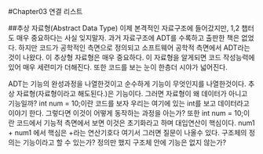 #Chapter03 연결 리스트

##추상 자료형(Abstract Data Type)
이제 본격적인 자료구조에 들어갔지만, 1,2 챕터도 매우 중요하다는 사실 잊지말자. 과거 자료구조에 ADT를 수록하고 출판한 책은 없었다. 하지만 코드가 공학적인 측면으로 정의되고 소프트웨어 공학적 측면에서 ADT라는것이 나왔다. 이 추상형 자료형은 매우 중요하다. 이 자료형을 알게되면 코드 작성능력에 있어 매우 세련미가 더해진다. 또한 코드를 보는 눈이 한층더 시야가 넓어진다.

ADT는 기능의 완성과정을 나열한것이고 순수하게 기능이 무엇인지를 나열한것이다. 추상 자료형(자료형이라고 해도된다.)은 기능이다. 
그러면 자료형이 왜 데이터가 아니고 기능일까? int num = 10;이란 코드를 보자 우리는 여기에 있는 int를 보고 데이터라고 이야기 한다. 그렇다면 이것이 어떻게 동작하는 과정을 아는가? 또한 int num = 10;이란 코드에서 기능적 측면에서 보면 이것은 초기화라고 하며 대입연산이 핵심이다. num1 + num1 에서 핵심은 +라는 연산기호다 여기서 그러면 질문이 나올수 있다. 구조체의 정의는 기능이라고 할 수 있는가? 정의만 했지 구조체 안에 기능은 없지 않는가?